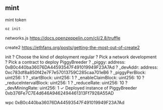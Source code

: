 ## mint 

mint token

```js
oz init
```

networks.js
https://docs.openzeppelin.com/cli/2.8/truffle

create2
https://ethfans.org/posts/getting-the-most-out-of-create2

init
? Choose the kind of deployment regular
? Pick a network development
? Pick a contract to deploy PiggyBreeder
? _piggy: address: 0xB0c440ba36076DA44593547F491019949F23A7Ad
? _devAddr: address: 0xc783df8a850f42e7F7e57013759C285caa701eB6
? _piggyPerBlock: uint256: 1
? _startBlock: uint256: 1
? _enableClaimBlock: uint256: 10
? _reduceIntervalBlock: uint256: 1
? _reduceRate: uint256: 10
? _devMiningRate: uint256: 1
✓ Deployed instance of PiggyBreeder
0xb376Fe7C7E4d646A9462494461313Ff7928A55AD



wpc 0xB0c440ba36076DA44593547F491019949F23A7Ad


